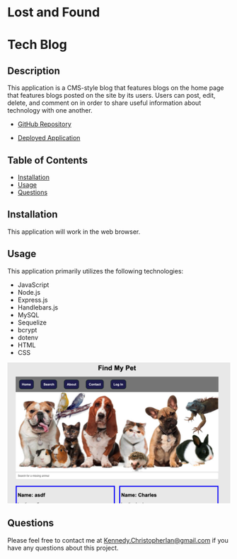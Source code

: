 # Lost and Found

# Tech Blog

## Description

This application is a CMS-style blog that features blogs on the home page that features blogs posted on the site by its users. Users can post, edit, delete, and comment on in order to share useful information about technology with one another. 

* [GitHub Repository](https://github.com/cikennedy/project-2)

* [Deployed Application](https://findmymissingpet.herokuapp.com/dashboard)

## Table of Contents

* [Installation](#installation)
* [Usage](#usage)
* [Questions](#questions)

## Installation

This application will work in the web browser.  

## Usage 

This application primarily utilizes the following technologies: 

* JavaScript
* Node.js
* Express.js
* Handlebars.js
* MySQL
* Sequelize 
* bcrypt 
* dotenv
* HTML
* CSS


![Screenshot](assets/Screenshot.png)



## Questions

Please feel free to contact me at [Kennedy.ChristopherIan@gmail.com](mailto:kennedy.christopherian@gmail.com) if you have any questions about this project. 
